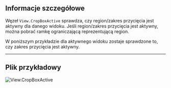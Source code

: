 ## Informacje szczegółowe
Węzeł `View.CropBoxActive` sprawdza, czy region/zakres przycięcia jest aktywny dla danego widoku. Jeśli region/zakres przycięcia jest aktywny, można pobrać ramkę ograniczającą reprezentującą region.

W poniższym przykładzie dla aktywnego widoku zostaje sprawdzone to, czy zakres przycięcia jest aktywny.
___
## Plik przykładowy

![View.CropBoxActive](./Revit.Elements.Views.View.CropBoxActive_img.jpg)
